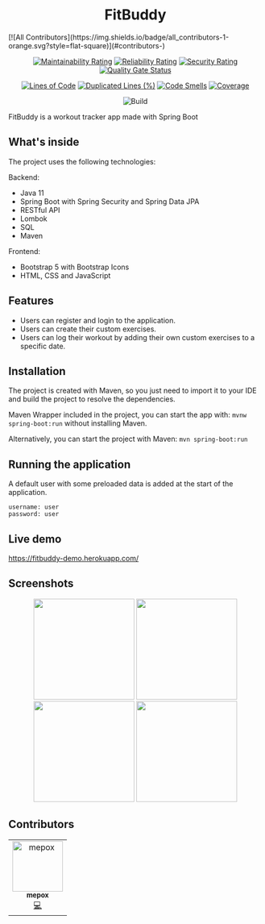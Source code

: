 <h1 align="center">FitBuddy</h1>
<!-- ALL-CONTRIBUTORS-BADGE:START - Do not remove or modify this section -->
[![All Contributors](https://img.shields.io/badge/all_contributors-1-orange.svg?style=flat-square)](#contributors-)
<!-- ALL-CONTRIBUTORS-BADGE:END -->

<div align="center">

[![Maintainability Rating](https://sonarcloud.io/api/project_badges/measure?project=fitbuddy-app&metric=sqale_rating)](https://sonarcloud.io/summary/new_code?id=fitbuddy-app)
[![Reliability Rating](https://sonarcloud.io/api/project_badges/measure?project=fitbuddy-app&metric=reliability_rating)](https://sonarcloud.io/summary/new_code?id=fitbuddy-app)
[![Security Rating](https://sonarcloud.io/api/project_badges/measure?project=fitbuddy-app&metric=security_rating)](https://sonarcloud.io/summary/new_code?id=fitbuddy-app)
[![Quality Gate Status](https://sonarcloud.io/api/project_badges/measure?project=fitbuddy-app&metric=alert_status)](https://sonarcloud.io/summary/new_code?id=fitbuddy-app)

[![Lines of Code](https://sonarcloud.io/api/project_badges/measure?project=fitbuddy-app&metric=ncloc)](https://sonarcloud.io/summary/new_code?id=fitbuddy-app)
[![Duplicated Lines (%)](https://sonarcloud.io/api/project_badges/measure?project=fitbuddy-app&metric=duplicated_lines_density)](https://sonarcloud.io/summary/new_code?id=fitbuddy-app)
[![Code Smells](https://sonarcloud.io/api/project_badges/measure?project=fitbuddy-app&metric=code_smells)](https://sonarcloud.io/summary/new_code?id=fitbuddy-app)
[![Coverage](https://sonarcloud.io/api/project_badges/measure?project=fitbuddy-app&metric=coverage)](https://sonarcloud.io/summary/new_code?id=fitbuddy-app)

![Build](https://github.com/mepox/fitbuddy/actions/workflows/build.yml/badge.svg)

</div>

FitBuddy is a workout tracker app made with Spring Boot

## What's inside

The project uses the following technologies:

Backend:
- Java 11
- Spring Boot with Spring Security and Spring Data JPA
- RESTful API
- Lombok
- SQL
- Maven

Frontend:
- Bootstrap 5 with Bootstrap Icons
- HTML, CSS and JavaScript

## Features

- Users can register and login to the application.
- Users can create their custom exercises.
- Users can log their workout by adding their own custom exercises to a specific date.

## Installation

The project is created with Maven, so you just need to import it to your IDE and build the project to resolve the dependencies.

Maven Wrapper included in the project, you can start the app with: `mvnw spring-boot:run` without installing Maven.

Alternatively, you can start the project with Maven: `mvn spring-boot:run`

## Running the application

A default user with some preloaded data is added at the start of the application.

```
username: user
password: user
```

## Live demo

https://fitbuddy-demo.herokuapp.com/

## Screenshots

<div align="center">

<img src="https://mepox.github.io/projects/fitbuddy/fitbuddy_login.jpg" width=200>
<img src="https://mepox.github.io/projects/fitbuddy/fitbuddy_register.jpg" width=200>
<img src="https://mepox.github.io/projects/fitbuddy/fitbuddy_history.jpg" width=200>
<img src="https://mepox.github.io/projects/fitbuddy/fitbuddy_exercises.jpg" width=200>

</div>

## Contributors

<!-- ALL-CONTRIBUTORS-LIST:START - Do not remove or modify this section -->
<!-- prettier-ignore-start -->
<!-- markdownlint-disable -->
<table>
  <tbody>
    <tr>
      <td align="center"><a href="https://mepox.github.io/"><img src="https://avatars.githubusercontent.com/u/21198248?v=4?s=100" width="100px;" alt="mepox"/><br /><sub><b>mepox</b></sub></a><br /><a href="https://github.com/mepox/fitbuddy/commits?author=mepox" title="Code">💻</a></td>
    </tr>
  </tbody>
</table>

<!-- markdownlint-restore -->
<!-- prettier-ignore-end -->

<!-- ALL-CONTRIBUTORS-LIST:END -->
<!-- prettier-ignore-start -->
<!-- markdownlint-disable -->

<!-- markdownlint-restore -->
<!-- prettier-ignore-end -->

<!-- ALL-CONTRIBUTORS-LIST:END -->
